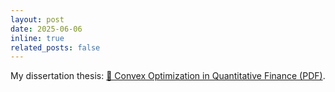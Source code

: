 ```yaml
---
layout: post
date: 2025-06-06 
inline: true
related_posts: false
---
```

My dissertation thesis:
[📄 Convex Optimization in Quantitative Finance (PDF)](/assets/pdfs/thesis_final-augmented.pdf).


